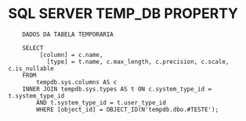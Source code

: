# SQL SERVER TEMP_DB PROPERTY
        DADOS DA TABELA TEMPORARIA

        SELECT 
             [column] = c.name, 
               [type] = t.name, c.max_length, c.precision, c.scale, c.is_nullable 
        FROM 
            tempdb.sys.columns AS c
        INNER JOIN tempdb.sys.types AS t ON c.system_type_id = t.system_type_id
            AND t.system_type_id = t.user_type_id
            WHERE [object_id] = OBJECT_ID(N'tempdb.dbo.#TESTE');
